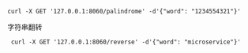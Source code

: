 ```shell
curl -X GET '127.0.0.1:8060/palindrome' -d'{"word": "1234554321"}'
```

字符串翻转
```shell
 curl -X GET '127.0.0.1:8060/reverse' -d'{"word": "microservice"}'
```

